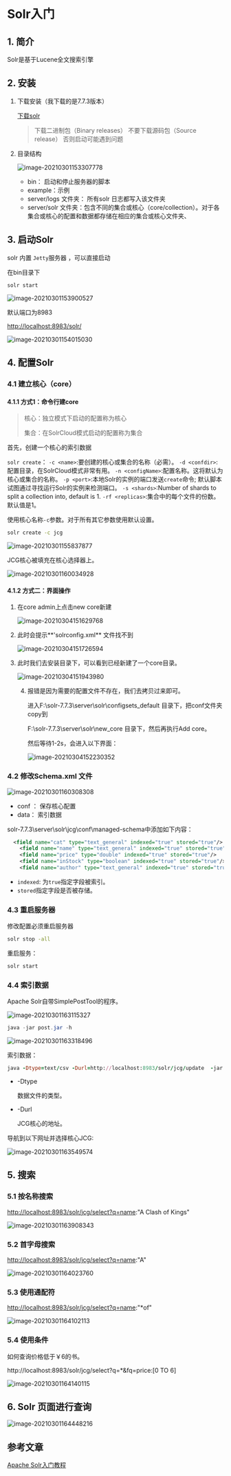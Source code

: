 #  Solr入门

## 1. 简介

 Solr是基于Lucene全文搜索引擎

## 2. 安装

1. 下载安装（我下载的是7.7.3版本）

   [下载solr](https://lucene.apache.org/solr/downloads.html)

   >下载二进制包（Binary releases） 不要下载源码包（Source release） 否则启动可能遇到问题

2. 目录结构

   ![image-20210301153307778](https://zszblog.oss-cn-beijing.aliyuncs.com/zszblog/blogimage-master/img/image-20210301153307778.png)

   - bin： 启动和停止服务器的脚本
   - example：示例
   - server/logs 文件夹： 所有solr 日志都写入该文件夹
   - server/solr 文件夹：包含不同的集合或核心（core/collection）。对于各集合或核心的配置和数据都存储在相应的集合或核心文件夹、

## 3. 启动Solr

solr 内置 `Jetty`服务器 ，可以直接启动

在bin目录下

```
solr start
```

![image-20210301153900527](https://zszblog.oss-cn-beijing.aliyuncs.com/zszblog/blogimage-master/img/image-20210301153900527.png)

默认端口为8983

[http://localhost:8983/solr/](http://localhost:8983/solr/)

![image-20210301154015030](https://zszblog.oss-cn-beijing.aliyuncs.com/zszblog/blogimage-master/img/image-20210301154015030.png)

## 4. 配置Solr

### 4.1 建立核心（core）

#### 4.1.1 方式1：命令行建core

>核心：独立模式下启动的配置称为核心
>
>集合：在SolrCloud模式启动的配置称为集合

首先，创建一个核心的索引数据

`solr create`：
 `-c <name>`:要创建的核心或集合的名称（必需）。
 `-d <confdir>`:配置目录，在SolrCloud模式非常有用。
 `-n <configName>`:配置名称。这将默认为核心或集合的名称。
 `-p <port>`:本地Solr的实例的端口发送`create`命令; 默认脚本试图通过寻找运行Solr的实例来检测端口。
 `-s <shards>`:Number of shards to split a collection into, default is 1.
 `-rf <replicas>`:集合中的每个文件的份数。默认值是1。

使用核心名称`-c`参数。对于所有其它参数使用默认设置。

```sh
solr create -c jcg
```

![image-20210301155837877](https://zszblog.oss-cn-beijing.aliyuncs.com/zszblog/blogimage-master/img/image-20210301155837877.png)

JCG核心被填充在核心选择器上。

![image-20210301160034928](https://zszblog.oss-cn-beijing.aliyuncs.com/zszblog/blogimage-master/img/image-20210301160034928.png)

#### 4.1.2 方式二：界面操作

1. 在core admin上点击new core新建

   ![image-20210304151629768](https://zszblog.oss-cn-beijing.aliyuncs.com/zszblog/blogimage-master/img/image-20210304151629768.png)

2. 此时会提示**'solrconfig.xml** 文件找不到

   ![image-20210304151726594](https://zszblog.oss-cn-beijing.aliyuncs.com/zszblog/blogimage-master/img/image-20210304151726594.png)

3. 此时我们去安装目录下，可以看到已经新建了一个core目录。

   ![image-20210304151943980](https://zszblog.oss-cn-beijing.aliyuncs.com/zszblog/blogimage-master/img/image-20210304151943980.png)

   4. 报错是因为需要的配置文件不存在，我们去拷贝过来即可。

      进入F:\solr-7.7.3\server\solr\configsets\_default 目录下，把conf文件夹copy到

      F:\solr-7.7.3\server\solr\new_core 目录下，然后再执行Add core。

      然后等待1-2s，会进入以下界面：

      ![image-20210304152230352](https://zszblog.oss-cn-beijing.aliyuncs.com/zszblog/blogimage-master/img/image-20210304152230352.png)

### 4.2 修改Schema.xml 文件

![image-20210301160308308](https://zszblog.oss-cn-beijing.aliyuncs.com/zszblog/blogimage-master/img/image-20210301160308308.png)

- conf ： 保存核心配置
- data： 索引数据

solr-7.7.3\server\solr\jcg\conf\managed-schema中添加如下内容：

```xml
  <field name="cat" type="text_general" indexed="true" stored="true"/>
    <field name="name" type="text_general" indexed="true" stored="true"/>
    <field name="price" type="double" indexed="true" stored="true"/>
    <field name="inStock" type="boolean" indexed="true" stored="true"/>
    <field name="author" type="text_general" indexed="true" stored="true"/> 
```

- `indexed`: 为`true`指定字段被索引。
- `stored`指定字段是否被存储。

### 4.3 重启服务器

修改配置必须重启服务器

```sh
solr stop -all
```

重启服务：

```sh
solr start
```

### 4.4 索引数据

Apache Solr自带SimplePostTool的程序。

![image-20210301163115327](https://zszblog.oss-cn-beijing.aliyuncs.com/zszblog/blogimage-master/img/image-20210301163115327.png)

```java
java -jar post.jar -h
```

![image-20210301163318496](https://zszblog.oss-cn-beijing.aliyuncs.com/zszblog/blogimage-master/img/image-20210301163318496.png)

 索引数据：

```ruby
java -Dtype=text/csv -Durl=http://localhost:8983/solr/jcg/update  -jar post.jar   books.csv
```

- -Dtype

    数据文件的类型。

- -Durl 

   JCG核心的地址。

导航到以下网址并选择核心JCG:

![image-20210301163549574](https://zszblog.oss-cn-beijing.aliyuncs.com/zszblog/blogimage-master/img/image-20210301163549574.png)

## 5. 搜索

### 5.1 按名称搜索

[http://localhost:8983/solr/jcg/select?q=name](https://link.jianshu.com/?t=http://localhost:8983/solr/jcg/select?q=name):"A Clash of Kings"



![image-20210301163908343](https://zszblog.oss-cn-beijing.aliyuncs.com/zszblog/blogimage-master/img/image-20210301163908343.png)

### 5.2 首字母搜索

[http://localhost:8983/solr/jcg/select?q=name](https://link.jianshu.com/?t=http://localhost:8983/solr/jcg/select?q=name):"A"

![image-20210301164023760](https://zszblog.oss-cn-beijing.aliyuncs.com/zszblog/blogimage-master/img/image-20210301164023760.png)

### 5.3 使用通配符

[http://localhost:8983/solr/jcg/select?q=name](https://link.jianshu.com/?t=http://localhost:8983/solr/jcg/select?q=name):"*of"

![image-20210301164102113](https://zszblog.oss-cn-beijing.aliyuncs.com/zszblog/blogimage-master/img/image-20210301164102113.png)

### 5.4 使用条件

如何查询价格低于￥6的书。

http://localhost:8983/solr/jcg/select?q=*&fq=price:[0 TO 6]

![image-20210301164140115](https://zszblog.oss-cn-beijing.aliyuncs.com/zszblog/blogimage-master/img/image-20210301164140115.png)

## 6. Solr 页面进行查询

![image-20210301164448216](https://zszblog.oss-cn-beijing.aliyuncs.com/zszblog/blogimage-master/img/image-20210301164448216.png)

## 参考文章

[Apache Solr入门教程](https://www.jianshu.com/p/1b725a783d50)
